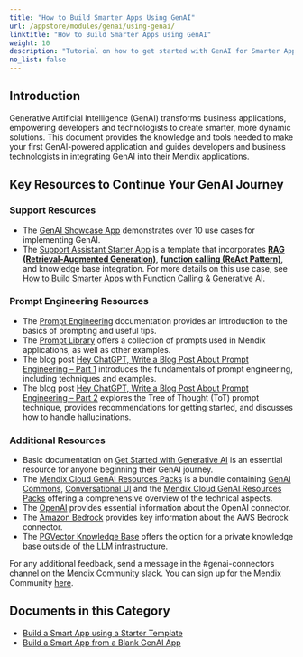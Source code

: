 ```yaml
---
title: "How to Build Smarter Apps Using GenAI"
url: /appstore/modules/genai/using-genai/
linktitle: "How to Build Smarter Apps using GenAI"
weight: 10
description: "Tutorial on how to get started with GenAI for Smarter Apps"
no_list: false
---
```


## Introduction

Generative Artificial Intelligence (GenAI) transforms business applications, empowering developers and technologists to create smarter, more dynamic solutions. This document provides the knowledge and tools needed to make your first GenAI-powered application and guides developers and business technologists in integrating GenAI into their Mendix applications.

## Key Resources to Continue Your GenAI Journey

### Support Resources

* The [GenAI Showcase App](https://marketplace.mendix.com/link/component/220475) demonstrates over 10 use cases for implementing GenAI.
* The [Support Assistant Starter App](https://marketplace.mendix.com/link/component/231035) is a template that incorporates [**RAG (Retrieval-Augmented Generation)**](/appstore/modules/genai/rag/), [**function calling (ReAct Pattern)**](/appstore/modules/genai/function-calling/), and knowledge base integration. For more details on this use case, see [How to Build Smarter Apps with Function Calling & Generative AI](https://www.mendix.com/blog/building-smarter-apps-with-function-calling-and-generative-ai/).

### Prompt Engineering Resources 

* The [Prompt Engineering](/appstore/modules/genai/prompt-engineering/) documentation provides an introduction to the basics of prompting and useful tips.
* The [Prompt Library](https://mendixlabs.github.io/smart-apps-prompt-library/) offers a collection of prompts used in Mendix applications, as well as other examples.
* The blog post [Hey ChatGPT, Write a Blog Post About Prompt Engineering – Part 1](https://www.mendix.com/blog/part-one-hey-chatgpt-can-you-write-me-a-blog-post-about-prompt-engineering/) introduces the fundamentals of prompt engineering, including techniques and examples.
* The blog post [Hey ChatGPT, Write a Blog Post About Prompt Engineering – Part 2](https://www.mendix.com/blog/hey-chatgpt-can-you-write-me-a-blog-post-about-prompt-engineering-part-2/) explores the Tree of Thought (ToT) prompt technique, provides recommendations for getting started, and discusses how to handle hallucinations.

### Additional Resources

* Basic documentation on [Get Started with Generative AI](/appstore/modules/genai/get-started/) is an essential resource for anyone beginning their GenAI journey.
* The [Mendix Cloud GenAI Resources Packs](https://marketplace.mendix.com/link/component/229305) is a bundle containing [GenAI Commons](/appstore/modules/genai/commons/), [Conversational UI](/appstore/modules/genai/conversational-ui/) and the [Mendix Cloud GenAI Resources Packs](/appstore/modules/genai/MxGenAI/) offering a comprehensive overview of the technical aspects.
* The [OpenAI](/appstore/modules/genai/openai/) provides essential information about the OpenAI connector.
* The [Amazon Bedrock](/appstore/modules/aws/amazon-bedrock/) provides key information about the AWS Bedrock connector.
* The [PGVector Knowledge Base](/appstore/modules/genai/pgvector/) offers the option for a private knowledge base outside of the LLM infrastructure.

For any additional feedback, send a message in the #genai-connectors channel on the Mendix Community slack. You can sign up for the Mendix Community [here](https://mendixcommunity.slack.com/join/shared_invite/zt-270ys3pwi-kgWhJUwWrKMEMuQln4bqrQ#/shared-invite/email).

## Documents in this Category

* [Build a Smart App using a Starter Template](/appstore/modules/genai/using-genai/starter-template/)
* [Build a Smart App from a Blank GenAI App](/appstore/modules/genai/using-genai/blank-app/)
